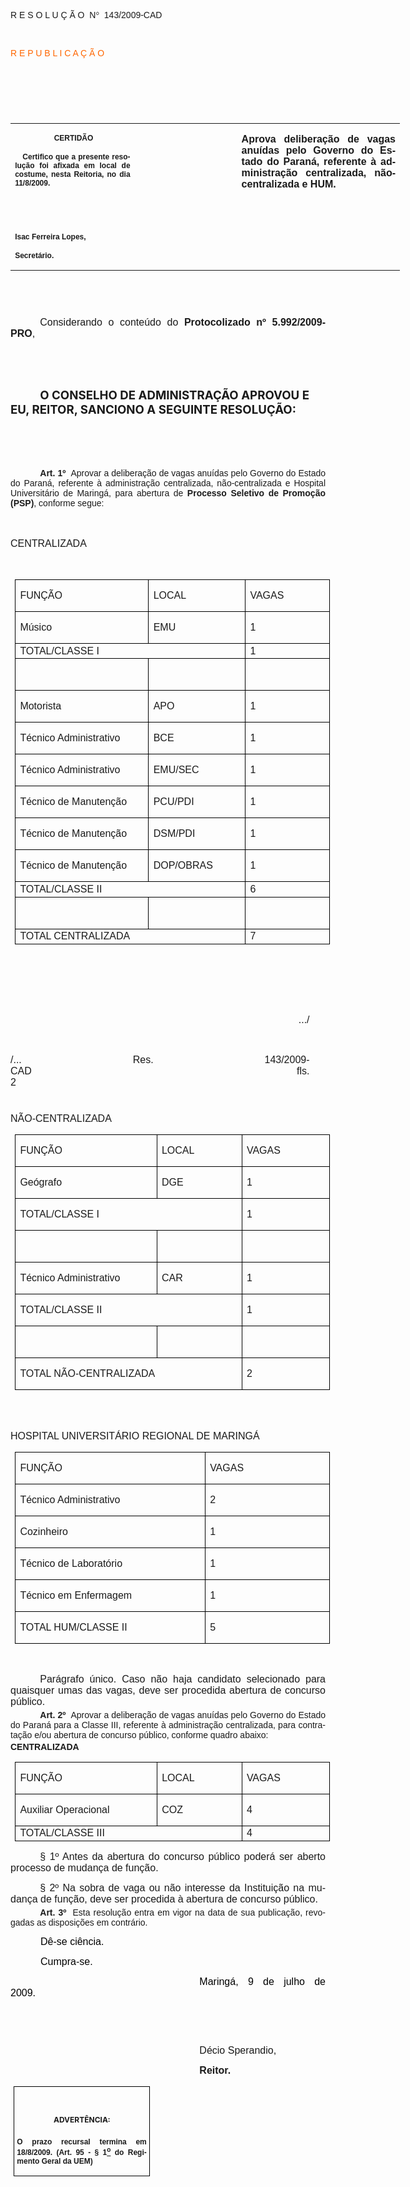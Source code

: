 <body lang=PT-BR link=blue vlink=purple style='tab-interval:35.4pt'>

<div class=Section1>

<p class=MsoTitle><span style='font-family:Arial;mso-bidi-font-family:"Times New Roman";
mso-no-proof:yes'>R E S O L U Ç Ã O<span style='mso-spacerun:yes'>  </span>N</span><span
style='font-family:Symbol;mso-ascii-font-family:Arial;mso-hansi-font-family:
Arial;mso-char-type:symbol;mso-symbol-font-family:Symbol;mso-no-proof:yes'><span
style='mso-char-type:symbol;mso-symbol-font-family:Symbol'>°</span></span><span
style='font-family:Arial;mso-bidi-font-family:"Times New Roman";mso-no-proof:
yes'><span style='mso-spacerun:yes'>  </span>143/2009-CAD<o:p></o:p></span></p>

<p class=MsoTitle><span style='font-family:Arial;mso-bidi-font-family:"Times New Roman";
mso-no-proof:yes'><o:p>&nbsp;</o:p></span></p>

<p class=MsoTitle><span style='mso-bidi-font-size:14.0pt;font-family:Arial;
color:#FF6600;mso-no-proof:yes'>R E P U B L I C A Ç Ã O<o:p></o:p></span></p>

<p class=MsoTitle><span style='font-family:Arial;mso-bidi-font-family:"Times New Roman";
mso-no-proof:yes'><o:p>&nbsp;</o:p></span></p>

<p class=BodyText21><span style='font-size:10.0pt;font-family:Arial;mso-bidi-font-family:
"Times New Roman";mso-no-proof:yes'><o:p>&nbsp;</o:p></span></p>

<p class=BodyText21><span style='font-size:10.0pt;font-family:Arial;mso-bidi-font-family:
"Times New Roman";mso-no-proof:yes'><o:p>&nbsp;</o:p></span></p>

<table class=MsoNormalTable border=0 cellspacing=0 cellpadding=0 width=623
 style='width:467.4pt;border-collapse:collapse;mso-padding-alt:0cm 5.4pt 0cm 5.4pt'>
 <tr style='mso-yfti-irow:0;mso-yfti-firstrow:yes;mso-yfti-lastrow:yes'>
  <td width=196 valign=top style='width:147.15pt;padding:0cm 5.4pt 0cm 5.4pt'>
  <p class=MsoNormal align=center style='text-align:center'><b
  style='mso-bidi-font-weight:normal'><span style='font-size:9.0pt;mso-bidi-font-size:
  10.0pt;font-family:Arial;mso-bidi-font-family:"Times New Roman";mso-no-proof:
  yes'><span style='mso-spacerun:yes'> </span>CERTIDÃO<o:p></o:p></span></b></p>
  <p class=MsoNormal style='text-align:justify'><b style='mso-bidi-font-weight:
  normal'><span style='font-size:9.0pt;mso-bidi-font-size:10.0pt;font-family:
  Arial;mso-bidi-font-family:"Times New Roman";mso-no-proof:yes'><span
  style='mso-spacerun:yes'>   </span>Certifico que a presente resolução foi
  afixada em local de costume, nesta Reitoria, no dia 11/8/2009.<o:p></o:p></span></b></p>
  <p class=MsoNormal><b style='mso-bidi-font-weight:normal'><span
  style='font-size:8.0pt;font-family:Arial;mso-bidi-font-family:"Times New Roman";
  mso-no-proof:yes'><o:p>&nbsp;</o:p></span></b></p>
  <p class=MsoNormal><b style='mso-bidi-font-weight:normal'><span
  style='font-size:8.0pt;font-family:Arial;mso-bidi-font-family:"Times New Roman";
  mso-no-proof:yes'><o:p>&nbsp;</o:p></span></b></p>
  <p class=MsoNormal><b style='mso-bidi-font-weight:normal'><span
  style='font-size:9.0pt;mso-bidi-font-size:10.0pt;font-family:Arial;
  mso-bidi-font-family:"Times New Roman";mso-no-proof:yes'>Isac Ferreira Lopes,<o:p></o:p></span></b></p>
  <p class=MsoNormal><b style='mso-bidi-font-weight:normal'><span
  style='font-size:9.0pt;mso-bidi-font-size:10.0pt;font-family:Arial;
  mso-bidi-font-family:"Times New Roman";mso-no-proof:yes'>Secretário.<o:p></o:p></span></b></p>
  </td>
  <td width=163 valign=top style='width:122.25pt;padding:0cm 5.4pt 0cm 5.4pt'>
  <p class=MsoNormal style='margin-right:-5.4pt'><b><span style='font-size:
  12.0pt;mso-bidi-font-size:10.0pt;font-family:Arial;mso-bidi-font-family:"Times New Roman";
  mso-no-proof:yes'><o:p>&nbsp;</o:p></span></b></p>
  </td>
  <td width=264 valign=top style='width:198.0pt;padding:0cm 5.4pt 0cm 5.4pt'>
  <p class=MsoNormal style='text-align:justify'><b><span style='font-size:12.0pt;
  font-family:Arial;mso-bidi-font-family:"Times New Roman"'>Aprova deliberação
  de vagas anuídas pelo Governo do Estado do Paraná, referente à administração
  centralizada, não-centralizada e HUM.<span style='mso-no-proof:yes'><o:p></o:p></span></span></b></p>
  </td>
 </tr>
</table>

<p class=BodyText21><span style='font-size:10.0pt;font-family:Arial;mso-bidi-font-family:
"Times New Roman";mso-no-proof:yes'><o:p>&nbsp;</o:p></span></p>

<p class=BodyText21><span style='font-size:10.0pt;font-family:Arial;mso-bidi-font-family:
"Times New Roman";mso-no-proof:yes'><o:p>&nbsp;</o:p></span></p>

<p class=MsoNormal style='text-align:justify;text-indent:35.45pt'><span
style='font-size:12.0pt;mso-bidi-font-size:10.0pt;font-family:Arial;mso-bidi-font-family:
"Times New Roman"'>Considerando o conteúdo do <b style='mso-bidi-font-weight:
normal'>Protocolizado nº 5.992/2009-PRO</b>,<b style='mso-bidi-font-weight:
normal'><o:p></o:p></b></span></p>

<p class=MsoNormal align=center style='text-align:center;text-indent:35.45pt'><span
style='font-size:12.0pt;mso-bidi-font-size:10.0pt;font-family:Arial;mso-bidi-font-family:
"Times New Roman";mso-no-proof:yes'><o:p>&nbsp;</o:p></span></p>

<p class=MsoNormal style='text-align:justify;text-indent:35.45pt'><span
style='font-size:12.0pt;font-family:Arial;mso-bidi-font-family:"Times New Roman";
mso-no-proof:yes'><o:p>&nbsp;</o:p></span></p>

<p class=MsoBodyTextIndent style='text-indent:35.45pt'><b style='mso-bidi-font-weight:
normal'><span style='font-size:14.0pt;mso-no-proof:yes'>O CONSELHO DE
ADMINISTRAÇÃO APROVOU E EU, REITOR, SANCIONO A SEGUINTE RESOLUÇÃO:<o:p></o:p></span></b></p>

<p class=MsoBodyTextIndent style='text-indent:35.45pt'><span style='font-size:
12.0pt;mso-no-proof:yes'><o:p>&nbsp;</o:p></span></p>

<p class=MsoBodyTextIndent style='text-indent:35.45pt'><span style='font-size:
12.0pt;mso-no-proof:yes'><o:p>&nbsp;</o:p></span></p>

<p style='margin-top:3.0pt;margin-right:0cm;margin-bottom:0cm;margin-left:0cm;
margin-bottom:.0001pt;text-align:justify;text-indent:35.45pt'><b
style='mso-bidi-font-weight:normal'><span style='font-family:Arial;mso-fareast-font-family:
"Arial Unicode MS";mso-bidi-font-family:"Times New Roman"'>Art.&nbsp;1º&nbsp;&nbsp;</span></b><span
style='mso-bidi-font-size:12.0pt;font-family:Arial;mso-bidi-font-family:"Times New Roman";
mso-bidi-font-weight:bold'>Aprovar a deliberação de vagas anuídas pelo Governo
do Estado do Paraná, referente à administração centralizada, não-centralizada e
Hospital Universitário de Maringá, para abertura de <b>Processo Seletivo de
Promoção (PSP)</b>, conforme segue:<o:p></o:p></span></p>

<p class=MsoTitle style='margin-right:19.1pt'><span style='font-size:12.0pt;
mso-bidi-font-size:10.0pt'><o:p>&nbsp;</o:p></span></p>

<p class=MsoTitle align=left style='margin-right:19.1pt;text-align:left'><span
style='font-size:12.0pt;font-family:Arial'>CENTRALIZADA<o:p></o:p></span></p>

<p class=MsoTitle style='margin-right:19.1pt'><span style='font-size:12.0pt;
font-family:Arial;font-weight:normal'><o:p>&nbsp;</o:p></span></p>

<table class=MsoTableGrid border=1 cellspacing=0 cellpadding=0
 style='margin-left:5.4pt;border-collapse:collapse;border:none;mso-border-alt:
 solid windowtext .5pt;mso-yfti-tbllook:480;mso-padding-alt:0cm 5.4pt 0cm 5.4pt;
 mso-border-insideh:.5pt solid windowtext;mso-border-insidev:.5pt solid windowtext'>
 <tr style='mso-yfti-irow:0;mso-yfti-firstrow:yes'>
  <td width=288 valign=top style='width:216.0pt;border:solid windowtext 1.0pt;
  mso-border-alt:solid windowtext .5pt;padding:0cm 5.4pt 0cm 5.4pt'>
  <p class=MsoTitle style='margin-right:19.1pt'><span style='font-size:12.0pt;
  font-family:Arial'>FUNÇÃO<o:p></o:p></span></p>
  </td>
  <td width=152 valign=top style='width:114.0pt;border:solid windowtext 1.0pt;
  border-left:none;mso-border-left-alt:solid windowtext .5pt;mso-border-alt:
  solid windowtext .5pt;padding:0cm 5.4pt 0cm 5.4pt'>
  <p class=MsoTitle style='margin-right:19.1pt'><span style='font-size:12.0pt;
  font-family:Arial'>LOCAL<o:p></o:p></span></p>
  </td>
  <td width=160 valign=top style='width:120.0pt;border:solid windowtext 1.0pt;
  border-left:none;mso-border-left-alt:solid windowtext .5pt;mso-border-alt:
  solid windowtext .5pt;padding:0cm 5.4pt 0cm 5.4pt'>
  <p class=MsoTitle style='margin-right:19.1pt'><span style='font-size:12.0pt;
  font-family:Arial'>VAGAS<o:p></o:p></span></p>
  </td>
 </tr>
 <tr style='mso-yfti-irow:1'>
  <td width=288 valign=top style='width:216.0pt;border:solid windowtext 1.0pt;
  border-top:none;mso-border-top-alt:solid windowtext .5pt;mso-border-alt:solid windowtext .5pt;
  padding:0cm 5.4pt 0cm 5.4pt'>
  <p class=MsoTitle style='margin-right:19.1pt;text-align:justify'><span
  style='font-size:12.0pt;font-family:Arial;font-weight:normal'>Músico<o:p></o:p></span></p>
  </td>
  <td width=152 valign=top style='width:114.0pt;border-top:none;border-left:
  none;border-bottom:solid windowtext 1.0pt;border-right:solid windowtext 1.0pt;
  mso-border-top-alt:solid windowtext .5pt;mso-border-left-alt:solid windowtext .5pt;
  mso-border-alt:solid windowtext .5pt;padding:0cm 5.4pt 0cm 5.4pt'>
  <p class=MsoTitle style='margin-right:19.1pt'><span style='font-size:12.0pt;
  font-family:Arial;font-weight:normal'>EMU<o:p></o:p></span></p>
  </td>
  <td width=160 valign=top style='width:120.0pt;border-top:none;border-left:
  none;border-bottom:solid windowtext 1.0pt;border-right:solid windowtext 1.0pt;
  mso-border-top-alt:solid windowtext .5pt;mso-border-left-alt:solid windowtext .5pt;
  mso-border-alt:solid windowtext .5pt;padding:0cm 5.4pt 0cm 5.4pt'>
  <p class=MsoTitle style='margin-right:19.1pt'><span style='font-size:12.0pt;
  font-family:Arial;font-weight:normal'>1<o:p></o:p></span></p>
  </td>
 </tr>
 <tr style='mso-yfti-irow:2'>
  <td width=440 colspan=2 valign=top style='width:330.0pt;border:solid windowtext 1.0pt;
  border-top:none;mso-border-top-alt:solid windowtext .5pt;mso-border-alt:solid windowtext .5pt;
  padding:0cm 5.4pt 0cm 5.4pt'>
  <p class=MsoTitle align=left style='margin-top:2.0pt;margin-right:19.0pt;
  margin-bottom:2.0pt;margin-left:0cm;text-align:left'><span style='font-size:
  12.0pt;font-family:Arial'>TOTAL/CLASSE I<o:p></o:p></span></p>
  </td>
  <td width=160 valign=top style='width:120.0pt;border-top:none;border-left:
  none;border-bottom:solid windowtext 1.0pt;border-right:solid windowtext 1.0pt;
  mso-border-top-alt:solid windowtext .5pt;mso-border-left-alt:solid windowtext .5pt;
  mso-border-alt:solid windowtext .5pt;padding:0cm 5.4pt 0cm 5.4pt'>
  <p class=MsoTitle style='margin-top:2.0pt;margin-right:19.0pt;margin-bottom:
  2.0pt;margin-left:0cm'><span style='font-size:12.0pt;font-family:Arial'>1<o:p></o:p></span></p>
  </td>
 </tr>
 <tr style='mso-yfti-irow:3'>
  <td width=288 valign=top style='width:216.0pt;border:solid windowtext 1.0pt;
  border-top:none;mso-border-top-alt:solid windowtext .5pt;mso-border-alt:solid windowtext .5pt;
  padding:0cm 5.4pt 0cm 5.4pt'>
  <p class=MsoTitle style='margin-right:19.1pt'><span style='font-size:12.0pt;
  font-family:Arial'><o:p>&nbsp;</o:p></span></p>
  </td>
  <td width=152 valign=top style='width:114.0pt;border-top:none;border-left:
  none;border-bottom:solid windowtext 1.0pt;border-right:solid windowtext 1.0pt;
  mso-border-top-alt:solid windowtext .5pt;mso-border-left-alt:solid windowtext .5pt;
  mso-border-alt:solid windowtext .5pt;padding:0cm 5.4pt 0cm 5.4pt'>
  <p class=MsoTitle style='margin-right:19.1pt'><span style='font-size:12.0pt;
  font-family:Arial'><o:p>&nbsp;</o:p></span></p>
  </td>
  <td width=160 valign=top style='width:120.0pt;border-top:none;border-left:
  none;border-bottom:solid windowtext 1.0pt;border-right:solid windowtext 1.0pt;
  mso-border-top-alt:solid windowtext .5pt;mso-border-left-alt:solid windowtext .5pt;
  mso-border-alt:solid windowtext .5pt;padding:0cm 5.4pt 0cm 5.4pt'>
  <p class=MsoTitle style='margin-right:19.1pt'><span style='font-size:12.0pt;
  font-family:Arial'><o:p>&nbsp;</o:p></span></p>
  </td>
 </tr>
 <tr style='mso-yfti-irow:4'>
  <td width=288 valign=top style='width:216.0pt;border:solid windowtext 1.0pt;
  border-top:none;mso-border-top-alt:solid windowtext .5pt;mso-border-alt:solid windowtext .5pt;
  padding:0cm 5.4pt 0cm 5.4pt'>
  <p class=MsoTitle style='margin-right:19.1pt;text-align:justify'><span
  style='font-size:12.0pt;font-family:Arial;font-weight:normal'>Motorista<o:p></o:p></span></p>
  </td>
  <td width=152 valign=top style='width:114.0pt;border-top:none;border-left:
  none;border-bottom:solid windowtext 1.0pt;border-right:solid windowtext 1.0pt;
  mso-border-top-alt:solid windowtext .5pt;mso-border-left-alt:solid windowtext .5pt;
  mso-border-alt:solid windowtext .5pt;padding:0cm 5.4pt 0cm 5.4pt'>
  <p class=MsoTitle style='margin-right:19.1pt'><span style='font-size:12.0pt;
  font-family:Arial;font-weight:normal'>APO<o:p></o:p></span></p>
  </td>
  <td width=160 valign=top style='width:120.0pt;border-top:none;border-left:
  none;border-bottom:solid windowtext 1.0pt;border-right:solid windowtext 1.0pt;
  mso-border-top-alt:solid windowtext .5pt;mso-border-left-alt:solid windowtext .5pt;
  mso-border-alt:solid windowtext .5pt;padding:0cm 5.4pt 0cm 5.4pt'>
  <p class=MsoTitle style='margin-right:19.1pt'><span style='font-size:12.0pt;
  font-family:Arial;font-weight:normal'>1<o:p></o:p></span></p>
  </td>
 </tr>
 <tr style='mso-yfti-irow:5'>
  <td width=288 valign=top style='width:216.0pt;border:solid windowtext 1.0pt;
  border-top:none;mso-border-top-alt:solid windowtext .5pt;mso-border-alt:solid windowtext .5pt;
  padding:0cm 5.4pt 0cm 5.4pt'>
  <p class=MsoTitle style='margin-right:19.1pt;text-align:justify'><span
  style='font-size:12.0pt;font-family:Arial;font-weight:normal'>Técnico
  Administrativo<o:p></o:p></span></p>
  </td>
  <td width=152 valign=top style='width:114.0pt;border-top:none;border-left:
  none;border-bottom:solid windowtext 1.0pt;border-right:solid windowtext 1.0pt;
  mso-border-top-alt:solid windowtext .5pt;mso-border-left-alt:solid windowtext .5pt;
  mso-border-alt:solid windowtext .5pt;padding:0cm 5.4pt 0cm 5.4pt'>
  <p class=MsoTitle style='margin-right:19.1pt'><span style='font-size:12.0pt;
  font-family:Arial;font-weight:normal'>BCE<o:p></o:p></span></p>
  </td>
  <td width=160 valign=top style='width:120.0pt;border-top:none;border-left:
  none;border-bottom:solid windowtext 1.0pt;border-right:solid windowtext 1.0pt;
  mso-border-top-alt:solid windowtext .5pt;mso-border-left-alt:solid windowtext .5pt;
  mso-border-alt:solid windowtext .5pt;padding:0cm 5.4pt 0cm 5.4pt'>
  <p class=MsoTitle style='margin-right:19.1pt'><span style='font-size:12.0pt;
  font-family:Arial;font-weight:normal'>1<o:p></o:p></span></p>
  </td>
 </tr>
 <tr style='mso-yfti-irow:6'>
  <td width=288 valign=top style='width:216.0pt;border:solid windowtext 1.0pt;
  border-top:none;mso-border-top-alt:solid windowtext .5pt;mso-border-alt:solid windowtext .5pt;
  padding:0cm 5.4pt 0cm 5.4pt'>
  <p class=MsoTitle style='margin-right:19.1pt;text-align:justify'><span
  style='font-size:12.0pt;font-family:Arial;font-weight:normal'>Técnico
  Administrativo<o:p></o:p></span></p>
  </td>
  <td width=152 valign=top style='width:114.0pt;border-top:none;border-left:
  none;border-bottom:solid windowtext 1.0pt;border-right:solid windowtext 1.0pt;
  mso-border-top-alt:solid windowtext .5pt;mso-border-left-alt:solid windowtext .5pt;
  mso-border-alt:solid windowtext .5pt;padding:0cm 5.4pt 0cm 5.4pt'>
  <p class=MsoTitle style='margin-right:19.1pt'><span style='font-size:12.0pt;
  font-family:Arial;font-weight:normal'>EMU/SEC<o:p></o:p></span></p>
  </td>
  <td width=160 valign=top style='width:120.0pt;border-top:none;border-left:
  none;border-bottom:solid windowtext 1.0pt;border-right:solid windowtext 1.0pt;
  mso-border-top-alt:solid windowtext .5pt;mso-border-left-alt:solid windowtext .5pt;
  mso-border-alt:solid windowtext .5pt;padding:0cm 5.4pt 0cm 5.4pt'>
  <p class=MsoTitle style='margin-right:19.1pt'><span style='font-size:12.0pt;
  font-family:Arial;font-weight:normal'>1<o:p></o:p></span></p>
  </td>
 </tr>
 <tr style='mso-yfti-irow:7'>
  <td width=288 valign=top style='width:216.0pt;border:solid windowtext 1.0pt;
  border-top:none;mso-border-top-alt:solid windowtext .5pt;mso-border-alt:solid windowtext .5pt;
  padding:0cm 5.4pt 0cm 5.4pt'>
  <p class=MsoTitle style='margin-right:19.1pt;text-align:justify'><span
  style='font-size:12.0pt;font-family:Arial;font-weight:normal'>Técnico de
  Manutenção<o:p></o:p></span></p>
  </td>
  <td width=152 valign=top style='width:114.0pt;border-top:none;border-left:
  none;border-bottom:solid windowtext 1.0pt;border-right:solid windowtext 1.0pt;
  mso-border-top-alt:solid windowtext .5pt;mso-border-left-alt:solid windowtext .5pt;
  mso-border-alt:solid windowtext .5pt;padding:0cm 5.4pt 0cm 5.4pt'>
  <p class=MsoTitle style='margin-right:19.1pt'><span style='font-size:12.0pt;
  font-family:Arial;font-weight:normal'>PCU/PDI<o:p></o:p></span></p>
  </td>
  <td width=160 valign=top style='width:120.0pt;border-top:none;border-left:
  none;border-bottom:solid windowtext 1.0pt;border-right:solid windowtext 1.0pt;
  mso-border-top-alt:solid windowtext .5pt;mso-border-left-alt:solid windowtext .5pt;
  mso-border-alt:solid windowtext .5pt;padding:0cm 5.4pt 0cm 5.4pt'>
  <p class=MsoTitle style='margin-right:19.1pt'><span style='font-size:12.0pt;
  font-family:Arial;font-weight:normal'>1<o:p></o:p></span></p>
  </td>
 </tr>
 <tr style='mso-yfti-irow:8'>
  <td width=288 valign=top style='width:216.0pt;border:solid windowtext 1.0pt;
  border-top:none;mso-border-top-alt:solid windowtext .5pt;mso-border-alt:solid windowtext .5pt;
  padding:0cm 5.4pt 0cm 5.4pt'>
  <p class=MsoTitle style='margin-right:19.1pt;text-align:justify'><span
  style='font-size:12.0pt;font-family:Arial;font-weight:normal'>Técnico de
  Manutenção<o:p></o:p></span></p>
  </td>
  <td width=152 valign=top style='width:114.0pt;border-top:none;border-left:
  none;border-bottom:solid windowtext 1.0pt;border-right:solid windowtext 1.0pt;
  mso-border-top-alt:solid windowtext .5pt;mso-border-left-alt:solid windowtext .5pt;
  mso-border-alt:solid windowtext .5pt;padding:0cm 5.4pt 0cm 5.4pt'>
  <p class=MsoTitle style='margin-right:19.1pt'><span style='font-size:12.0pt;
  font-family:Arial;font-weight:normal'>DSM/PDI<o:p></o:p></span></p>
  </td>
  <td width=160 valign=top style='width:120.0pt;border-top:none;border-left:
  none;border-bottom:solid windowtext 1.0pt;border-right:solid windowtext 1.0pt;
  mso-border-top-alt:solid windowtext .5pt;mso-border-left-alt:solid windowtext .5pt;
  mso-border-alt:solid windowtext .5pt;padding:0cm 5.4pt 0cm 5.4pt'>
  <p class=MsoTitle style='margin-right:19.1pt'><span style='font-size:12.0pt;
  font-family:Arial;font-weight:normal'>1<o:p></o:p></span></p>
  </td>
 </tr>
 <tr style='mso-yfti-irow:9'>
  <td width=288 valign=top style='width:216.0pt;border:solid windowtext 1.0pt;
  border-top:none;mso-border-top-alt:solid windowtext .5pt;mso-border-alt:solid windowtext .5pt;
  padding:0cm 5.4pt 0cm 5.4pt'>
  <p class=MsoTitle style='margin-right:19.1pt;text-align:justify'><span
  style='font-size:12.0pt;font-family:Arial;font-weight:normal'>Técnico de
  Manutenção<o:p></o:p></span></p>
  </td>
  <td width=152 valign=top style='width:114.0pt;border-top:none;border-left:
  none;border-bottom:solid windowtext 1.0pt;border-right:solid windowtext 1.0pt;
  mso-border-top-alt:solid windowtext .5pt;mso-border-left-alt:solid windowtext .5pt;
  mso-border-alt:solid windowtext .5pt;padding:0cm 5.4pt 0cm 5.4pt'>
  <p class=MsoTitle style='margin-right:19.1pt'><span style='font-size:12.0pt;
  font-family:Arial;font-weight:normal'>DOP/OBRAS<o:p></o:p></span></p>
  </td>
  <td width=160 valign=top style='width:120.0pt;border-top:none;border-left:
  none;border-bottom:solid windowtext 1.0pt;border-right:solid windowtext 1.0pt;
  mso-border-top-alt:solid windowtext .5pt;mso-border-left-alt:solid windowtext .5pt;
  mso-border-alt:solid windowtext .5pt;padding:0cm 5.4pt 0cm 5.4pt'>
  <p class=MsoTitle style='margin-right:19.1pt'><span style='font-size:12.0pt;
  font-family:Arial;font-weight:normal'>1<o:p></o:p></span></p>
  </td>
 </tr>
 <tr style='mso-yfti-irow:10'>
  <td width=440 colspan=2 valign=top style='width:330.0pt;border:solid windowtext 1.0pt;
  border-top:none;mso-border-top-alt:solid windowtext .5pt;mso-border-alt:solid windowtext .5pt;
  padding:0cm 5.4pt 0cm 5.4pt'>
  <p class=MsoTitle align=left style='margin-top:2.0pt;margin-right:19.0pt;
  margin-bottom:2.0pt;margin-left:0cm;text-align:left'><span style='font-size:
  12.0pt;font-family:Arial'>TOTAL/CLASSE II<o:p></o:p></span></p>
  </td>
  <td width=160 valign=top style='width:120.0pt;border-top:none;border-left:
  none;border-bottom:solid windowtext 1.0pt;border-right:solid windowtext 1.0pt;
  mso-border-top-alt:solid windowtext .5pt;mso-border-left-alt:solid windowtext .5pt;
  mso-border-alt:solid windowtext .5pt;padding:0cm 5.4pt 0cm 5.4pt'>
  <p class=MsoTitle style='margin-top:2.0pt;margin-right:19.0pt;margin-bottom:
  2.0pt;margin-left:0cm'><span style='font-size:12.0pt;font-family:Arial'>6<o:p></o:p></span></p>
  </td>
 </tr>
 <tr style='mso-yfti-irow:11'>
  <td width=288 valign=top style='width:216.0pt;border:solid windowtext 1.0pt;
  border-top:none;mso-border-top-alt:solid windowtext .5pt;mso-border-alt:solid windowtext .5pt;
  padding:0cm 5.4pt 0cm 5.4pt'>
  <p class=MsoTitle style='margin-right:19.1pt;text-align:justify'><span
  style='font-size:12.0pt;font-family:Arial;font-weight:normal'><o:p>&nbsp;</o:p></span></p>
  </td>
  <td width=152 valign=top style='width:114.0pt;border-top:none;border-left:
  none;border-bottom:solid windowtext 1.0pt;border-right:solid windowtext 1.0pt;
  mso-border-top-alt:solid windowtext .5pt;mso-border-left-alt:solid windowtext .5pt;
  mso-border-alt:solid windowtext .5pt;padding:0cm 5.4pt 0cm 5.4pt'>
  <p class=MsoTitle style='margin-right:19.1pt'><span style='font-size:12.0pt;
  font-family:Arial;font-weight:normal'><o:p>&nbsp;</o:p></span></p>
  </td>
  <td width=160 valign=top style='width:120.0pt;border-top:none;border-left:
  none;border-bottom:solid windowtext 1.0pt;border-right:solid windowtext 1.0pt;
  mso-border-top-alt:solid windowtext .5pt;mso-border-left-alt:solid windowtext .5pt;
  mso-border-alt:solid windowtext .5pt;padding:0cm 5.4pt 0cm 5.4pt'>
  <p class=MsoTitle style='margin-right:19.1pt'><span style='font-size:12.0pt;
  font-family:Arial;font-weight:normal'><o:p>&nbsp;</o:p></span></p>
  </td>
 </tr>
 <tr style='mso-yfti-irow:12;mso-yfti-lastrow:yes'>
  <td width=440 colspan=2 valign=top style='width:330.0pt;border:solid windowtext 1.0pt;
  border-top:none;mso-border-top-alt:solid windowtext .5pt;mso-border-alt:solid windowtext .5pt;
  padding:0cm 5.4pt 0cm 5.4pt'>
  <p class=MsoTitle align=left style='margin-top:2.0pt;margin-right:19.0pt;
  margin-bottom:2.0pt;margin-left:0cm;text-align:left'><span style='font-size:
  12.0pt;font-family:Arial'>TOTAL CENTRALIZADA<o:p></o:p></span></p>
  </td>
  <td width=160 valign=top style='width:120.0pt;border-top:none;border-left:
  none;border-bottom:solid windowtext 1.0pt;border-right:solid windowtext 1.0pt;
  mso-border-top-alt:solid windowtext .5pt;mso-border-left-alt:solid windowtext .5pt;
  mso-border-alt:solid windowtext .5pt;padding:0cm 5.4pt 0cm 5.4pt'>
  <p class=MsoTitle style='margin-top:2.0pt;margin-right:19.0pt;margin-bottom:
  2.0pt;margin-left:0cm'><span style='font-size:12.0pt;font-family:Arial'>7<o:p></o:p></span></p>
  </td>
 </tr>
</table>

<p class=MsoTitle style='margin-right:19.1pt'><span style='font-size:12.0pt;
font-family:Arial;font-weight:normal'><o:p>&nbsp;</o:p></span></p>

<p class=MsoTitle style='margin-right:19.1pt'><span style='font-size:12.0pt;
font-family:Arial;font-weight:normal'><o:p>&nbsp;</o:p></span></p>

<p class=MsoTitle style='margin-right:19.1pt'><span style='font-size:12.0pt;
font-family:Arial;font-weight:normal'><o:p>&nbsp;</o:p></span></p>

<p class=MsoTitle align=right style='margin-right:19.1pt;text-align:right'><span
style='font-size:12.0pt;font-family:Arial'>.../<o:p></o:p></span></p>

<p class=MsoTitle align=right style='margin-right:19.1pt;text-align:right'><span
style='font-size:12.0pt;font-family:Arial'><o:p>&nbsp;</o:p></span></p>

<p class=MsoTitle style='margin-right:19.1pt;text-align:justify'><span
style='font-size:12.0pt;font-family:Arial'>/... Res. 143/2009-CAD<span
style='mso-tab-count:7'>                                                                            </span><span
style='mso-spacerun:yes'>       </span><span style='mso-tab-count:1'>     </span><span
style='mso-spacerun:yes'>     </span>fls. 2<o:p></o:p></span></p>

<p class=MsoTitle style='margin-right:19.1pt'><span style='font-size:8.0pt;
font-family:Arial;font-weight:normal'><o:p>&nbsp;</o:p></span></p>

<p class=MsoTitle align=left style='margin-top:0cm;margin-right:19.0pt;
margin-bottom:3.0pt;margin-left:0cm;text-align:left'><span style='font-size:
12.0pt;font-family:Arial'>NÃO-CENTRALIZADA<o:p></o:p></span></p>

<table class=MsoTableGrid border=1 cellspacing=0 cellpadding=0
 style='margin-left:5.4pt;border-collapse:collapse;border:none;mso-border-alt:
 solid windowtext .5pt;mso-yfti-tbllook:480;mso-padding-alt:0cm 5.4pt 0cm 5.4pt;
 mso-border-insideh:.5pt solid windowtext;mso-border-insidev:.5pt solid windowtext'>
 <tr style='mso-yfti-irow:0;mso-yfti-firstrow:yes'>
  <td width=288 valign=top style='width:216.0pt;border:solid windowtext 1.0pt;
  mso-border-alt:solid windowtext .5pt;padding:0cm 5.4pt 0cm 5.4pt'>
  <p class=MsoTitle style='margin-right:19.1pt'><span style='font-size:12.0pt;
  font-family:Arial'>FUNÇÃO<o:p></o:p></span></p>
  </td>
  <td width=152 valign=top style='width:114.0pt;border:solid windowtext 1.0pt;
  border-left:none;mso-border-left-alt:solid windowtext .5pt;mso-border-alt:
  solid windowtext .5pt;padding:0cm 5.4pt 0cm 5.4pt'>
  <p class=MsoTitle style='margin-right:19.1pt'><span style='font-size:12.0pt;
  font-family:Arial'>LOCAL<o:p></o:p></span></p>
  </td>
  <td width=160 valign=top style='width:120.0pt;border:solid windowtext 1.0pt;
  border-left:none;mso-border-left-alt:solid windowtext .5pt;mso-border-alt:
  solid windowtext .5pt;padding:0cm 5.4pt 0cm 5.4pt'>
  <p class=MsoTitle style='margin-right:19.1pt'><span style='font-size:12.0pt;
  font-family:Arial'>VAGAS<o:p></o:p></span></p>
  </td>
 </tr>
 <tr style='mso-yfti-irow:1'>
  <td width=288 valign=top style='width:216.0pt;border:solid windowtext 1.0pt;
  border-top:none;mso-border-top-alt:solid windowtext .5pt;mso-border-alt:solid windowtext .5pt;
  padding:0cm 5.4pt 0cm 5.4pt'>
  <p class=MsoTitle style='margin-right:19.1pt;text-align:justify'><span
  style='font-size:12.0pt;font-family:Arial;font-weight:normal'>Geógrafo<o:p></o:p></span></p>
  </td>
  <td width=152 valign=top style='width:114.0pt;border-top:none;border-left:
  none;border-bottom:solid windowtext 1.0pt;border-right:solid windowtext 1.0pt;
  mso-border-top-alt:solid windowtext .5pt;mso-border-left-alt:solid windowtext .5pt;
  mso-border-alt:solid windowtext .5pt;padding:0cm 5.4pt 0cm 5.4pt'>
  <p class=MsoTitle style='margin-right:19.1pt'><span style='font-size:12.0pt;
  font-family:Arial;font-weight:normal'>DGE<o:p></o:p></span></p>
  </td>
  <td width=160 valign=top style='width:120.0pt;border-top:none;border-left:
  none;border-bottom:solid windowtext 1.0pt;border-right:solid windowtext 1.0pt;
  mso-border-top-alt:solid windowtext .5pt;mso-border-left-alt:solid windowtext .5pt;
  mso-border-alt:solid windowtext .5pt;padding:0cm 5.4pt 0cm 5.4pt'>
  <p class=MsoTitle style='margin-right:19.1pt'><span style='font-size:12.0pt;
  font-family:Arial;font-weight:normal'>1<o:p></o:p></span></p>
  </td>
 </tr>
 <tr style='mso-yfti-irow:2'>
  <td width=440 colspan=2 valign=top style='width:330.0pt;border:solid windowtext 1.0pt;
  border-top:none;mso-border-top-alt:solid windowtext .5pt;mso-border-alt:solid windowtext .5pt;
  padding:0cm 5.4pt 0cm 5.4pt'>
  <p class=MsoTitle align=left style='margin-right:19.0pt;text-align:left'><span
  style='font-size:12.0pt;font-family:Arial'>TOTAL/CLASSE I<o:p></o:p></span></p>
  </td>
  <td width=160 valign=top style='width:120.0pt;border-top:none;border-left:
  none;border-bottom:solid windowtext 1.0pt;border-right:solid windowtext 1.0pt;
  mso-border-top-alt:solid windowtext .5pt;mso-border-left-alt:solid windowtext .5pt;
  mso-border-alt:solid windowtext .5pt;padding:0cm 5.4pt 0cm 5.4pt'>
  <p class=MsoTitle style='margin-right:19.0pt'><span style='font-size:12.0pt;
  font-family:Arial'>1<o:p></o:p></span></p>
  </td>
 </tr>
 <tr style='mso-yfti-irow:3;height:4.85pt'>
  <td width=288 valign=top style='width:216.0pt;border:solid windowtext 1.0pt;
  border-top:none;mso-border-top-alt:solid windowtext .5pt;mso-border-alt:solid windowtext .5pt;
  padding:0cm 5.4pt 0cm 5.4pt;height:4.85pt'>
  <p class=MsoTitle style='margin-right:19.1pt'><span style='font-size:12.0pt;
  font-family:Arial'><o:p>&nbsp;</o:p></span></p>
  </td>
  <td width=152 valign=top style='width:114.0pt;border-top:none;border-left:
  none;border-bottom:solid windowtext 1.0pt;border-right:solid windowtext 1.0pt;
  mso-border-top-alt:solid windowtext .5pt;mso-border-left-alt:solid windowtext .5pt;
  mso-border-alt:solid windowtext .5pt;padding:0cm 5.4pt 0cm 5.4pt;height:4.85pt'>
  <p class=MsoTitle style='margin-right:19.1pt'><span style='font-size:12.0pt;
  font-family:Arial'><o:p>&nbsp;</o:p></span></p>
  </td>
  <td width=160 valign=top style='width:120.0pt;border-top:none;border-left:
  none;border-bottom:solid windowtext 1.0pt;border-right:solid windowtext 1.0pt;
  mso-border-top-alt:solid windowtext .5pt;mso-border-left-alt:solid windowtext .5pt;
  mso-border-alt:solid windowtext .5pt;padding:0cm 5.4pt 0cm 5.4pt;height:4.85pt'>
  <p class=MsoTitle style='margin-right:19.1pt'><span style='font-size:12.0pt;
  font-family:Arial'><o:p>&nbsp;</o:p></span></p>
  </td>
 </tr>
 <tr style='mso-yfti-irow:4'>
  <td width=288 valign=top style='width:216.0pt;border:solid windowtext 1.0pt;
  border-top:none;mso-border-top-alt:solid windowtext .5pt;mso-border-alt:solid windowtext .5pt;
  padding:0cm 5.4pt 0cm 5.4pt'>
  <p class=MsoTitle style='margin-right:19.1pt;text-align:justify'><span
  style='font-size:12.0pt;font-family:Arial;font-weight:normal'>Técnico
  Administrativo<o:p></o:p></span></p>
  </td>
  <td width=152 valign=top style='width:114.0pt;border-top:none;border-left:
  none;border-bottom:solid windowtext 1.0pt;border-right:solid windowtext 1.0pt;
  mso-border-top-alt:solid windowtext .5pt;mso-border-left-alt:solid windowtext .5pt;
  mso-border-alt:solid windowtext .5pt;padding:0cm 5.4pt 0cm 5.4pt'>
  <p class=MsoTitle style='margin-right:19.1pt'><span style='font-size:12.0pt;
  font-family:Arial;font-weight:normal'>CAR<o:p></o:p></span></p>
  </td>
  <td width=160 valign=top style='width:120.0pt;border-top:none;border-left:
  none;border-bottom:solid windowtext 1.0pt;border-right:solid windowtext 1.0pt;
  mso-border-top-alt:solid windowtext .5pt;mso-border-left-alt:solid windowtext .5pt;
  mso-border-alt:solid windowtext .5pt;padding:0cm 5.4pt 0cm 5.4pt'>
  <p class=MsoTitle style='margin-right:19.1pt'><span style='font-size:12.0pt;
  font-family:Arial;font-weight:normal'>1<o:p></o:p></span></p>
  </td>
 </tr>
 <tr style='mso-yfti-irow:5'>
  <td width=440 colspan=2 valign=top style='width:330.0pt;border:solid windowtext 1.0pt;
  border-top:none;mso-border-top-alt:solid windowtext .5pt;mso-border-alt:solid windowtext .5pt;
  padding:0cm 5.4pt 0cm 5.4pt'>
  <p class=MsoTitle align=left style='margin-right:19.0pt;text-align:left'><span
  style='font-size:12.0pt;font-family:Arial'>TOTAL/CLASSE II<o:p></o:p></span></p>
  </td>
  <td width=160 valign=top style='width:120.0pt;border-top:none;border-left:
  none;border-bottom:solid windowtext 1.0pt;border-right:solid windowtext 1.0pt;
  mso-border-top-alt:solid windowtext .5pt;mso-border-left-alt:solid windowtext .5pt;
  mso-border-alt:solid windowtext .5pt;padding:0cm 5.4pt 0cm 5.4pt'>
  <p class=MsoTitle style='margin-right:19.0pt'><span style='font-size:12.0pt;
  font-family:Arial'>1<o:p></o:p></span></p>
  </td>
 </tr>
 <tr style='mso-yfti-irow:6'>
  <td width=288 valign=top style='width:216.0pt;border:solid windowtext 1.0pt;
  border-top:none;mso-border-top-alt:solid windowtext .5pt;mso-border-alt:solid windowtext .5pt;
  padding:0cm 5.4pt 0cm 5.4pt'>
  <p class=MsoTitle style='margin-right:19.1pt;text-align:justify'><span
  style='font-size:12.0pt;font-family:Arial;font-weight:normal'><o:p>&nbsp;</o:p></span></p>
  </td>
  <td width=152 valign=top style='width:114.0pt;border-top:none;border-left:
  none;border-bottom:solid windowtext 1.0pt;border-right:solid windowtext 1.0pt;
  mso-border-top-alt:solid windowtext .5pt;mso-border-left-alt:solid windowtext .5pt;
  mso-border-alt:solid windowtext .5pt;padding:0cm 5.4pt 0cm 5.4pt'>
  <p class=MsoTitle style='margin-right:19.1pt'><span style='font-size:12.0pt;
  font-family:Arial;font-weight:normal'><o:p>&nbsp;</o:p></span></p>
  </td>
  <td width=160 valign=top style='width:120.0pt;border-top:none;border-left:
  none;border-bottom:solid windowtext 1.0pt;border-right:solid windowtext 1.0pt;
  mso-border-top-alt:solid windowtext .5pt;mso-border-left-alt:solid windowtext .5pt;
  mso-border-alt:solid windowtext .5pt;padding:0cm 5.4pt 0cm 5.4pt'>
  <p class=MsoTitle style='margin-right:19.1pt'><span style='font-size:12.0pt;
  font-family:Arial;font-weight:normal'><o:p>&nbsp;</o:p></span></p>
  </td>
 </tr>
 <tr style='mso-yfti-irow:7;mso-yfti-lastrow:yes'>
  <td width=440 colspan=2 valign=top style='width:330.0pt;border:solid windowtext 1.0pt;
  border-top:none;mso-border-top-alt:solid windowtext .5pt;mso-border-alt:solid windowtext .5pt;
  padding:0cm 5.4pt 0cm 5.4pt'>
  <p class=MsoTitle align=left style='margin-right:19.0pt;text-align:left'><span
  style='font-size:12.0pt;font-family:Arial'>TOTAL NÃO-CENTRALIZADA<o:p></o:p></span></p>
  </td>
  <td width=160 valign=top style='width:120.0pt;border-top:none;border-left:
  none;border-bottom:solid windowtext 1.0pt;border-right:solid windowtext 1.0pt;
  mso-border-top-alt:solid windowtext .5pt;mso-border-left-alt:solid windowtext .5pt;
  mso-border-alt:solid windowtext .5pt;padding:0cm 5.4pt 0cm 5.4pt'>
  <p class=MsoTitle style='margin-right:19.0pt'><span style='font-size:12.0pt;
  font-family:Arial'>2<o:p></o:p></span></p>
  </td>
 </tr>
</table>

<p class=MsoTitle style='margin-right:19.1pt;text-align:justify'><span
style='font-size:8.0pt;font-weight:normal'><o:p>&nbsp;</o:p></span></p>

<p class=MsoTitle align=left style='margin-top:0cm;margin-right:19.0pt;
margin-bottom:3.0pt;margin-left:0cm;text-align:left'><span style='font-size:
12.0pt;font-family:Arial'><o:p>&nbsp;</o:p></span></p>

<p class=MsoTitle align=left style='margin-top:0cm;margin-right:19.0pt;
margin-bottom:3.0pt;margin-left:0cm;text-align:left'><span style='font-size:
12.0pt;font-family:Arial'>HOSPITAL UNIVERSITÁRIO REGIONAL DE MARINGÁ<o:p></o:p></span></p>

<table class=MsoTableGrid border=1 cellspacing=0 cellpadding=0
 style='margin-left:5.4pt;border-collapse:collapse;border:none;mso-border-alt:
 solid windowtext .5pt;mso-yfti-tbllook:480;mso-padding-alt:0cm 5.4pt 0cm 5.4pt;
 mso-border-insideh:.5pt solid windowtext;mso-border-insidev:.5pt solid windowtext'>
 <tr style='mso-yfti-irow:0;mso-yfti-firstrow:yes'>
  <td width=360 valign=top style='width:270.0pt;border:solid windowtext 1.0pt;
  mso-border-alt:solid windowtext .5pt;padding:0cm 5.4pt 0cm 5.4pt'>
  <p class=MsoTitle style='margin-right:19.1pt'><span style='font-size:12.0pt;
  font-family:Arial'>FUNÇÃO<o:p></o:p></span></p>
  </td>
  <td width=240 valign=top style='width:180.0pt;border:solid windowtext 1.0pt;
  border-left:none;mso-border-left-alt:solid windowtext .5pt;mso-border-alt:
  solid windowtext .5pt;padding:0cm 5.4pt 0cm 5.4pt'>
  <p class=MsoTitle style='margin-right:19.1pt'><span style='font-size:12.0pt;
  font-family:Arial'>VAGAS<o:p></o:p></span></p>
  </td>
 </tr>
 <tr style='mso-yfti-irow:1'>
  <td width=360 valign=top style='width:270.0pt;border:solid windowtext 1.0pt;
  border-top:none;mso-border-top-alt:solid windowtext .5pt;mso-border-alt:solid windowtext .5pt;
  padding:0cm 5.4pt 0cm 5.4pt'>
  <p class=MsoTitle style='margin-right:19.1pt;text-align:justify'><span
  style='font-size:12.0pt;font-family:Arial;font-weight:normal'>Técnico
  Administrativo<o:p></o:p></span></p>
  </td>
  <td width=240 valign=top style='width:180.0pt;border-top:none;border-left:
  none;border-bottom:solid windowtext 1.0pt;border-right:solid windowtext 1.0pt;
  mso-border-top-alt:solid windowtext .5pt;mso-border-left-alt:solid windowtext .5pt;
  mso-border-alt:solid windowtext .5pt;padding:0cm 5.4pt 0cm 5.4pt'>
  <p class=MsoTitle style='margin-right:19.1pt'><span style='font-size:12.0pt;
  font-family:Arial;font-weight:normal'>2<o:p></o:p></span></p>
  </td>
 </tr>
 <tr style='mso-yfti-irow:2'>
  <td width=360 valign=top style='width:270.0pt;border:solid windowtext 1.0pt;
  border-top:none;mso-border-top-alt:solid windowtext .5pt;mso-border-alt:solid windowtext .5pt;
  padding:0cm 5.4pt 0cm 5.4pt'>
  <p class=MsoTitle style='margin-right:19.1pt;text-align:justify'><span
  style='font-size:12.0pt;font-family:Arial;font-weight:normal'>Cozinheiro<o:p></o:p></span></p>
  </td>
  <td width=240 valign=top style='width:180.0pt;border-top:none;border-left:
  none;border-bottom:solid windowtext 1.0pt;border-right:solid windowtext 1.0pt;
  mso-border-top-alt:solid windowtext .5pt;mso-border-left-alt:solid windowtext .5pt;
  mso-border-alt:solid windowtext .5pt;padding:0cm 5.4pt 0cm 5.4pt'>
  <p class=MsoTitle style='margin-right:19.1pt'><span style='font-size:12.0pt;
  font-family:Arial;font-weight:normal'>1<o:p></o:p></span></p>
  </td>
 </tr>
 <tr style='mso-yfti-irow:3'>
  <td width=360 valign=top style='width:270.0pt;border:solid windowtext 1.0pt;
  border-top:none;mso-border-top-alt:solid windowtext .5pt;mso-border-alt:solid windowtext .5pt;
  padding:0cm 5.4pt 0cm 5.4pt'>
  <p class=MsoTitle style='margin-right:19.1pt;text-align:justify'><span
  style='font-size:12.0pt;font-family:Arial;font-weight:normal'>Técnico de
  Laboratório<o:p></o:p></span></p>
  </td>
  <td width=240 valign=top style='width:180.0pt;border-top:none;border-left:
  none;border-bottom:solid windowtext 1.0pt;border-right:solid windowtext 1.0pt;
  mso-border-top-alt:solid windowtext .5pt;mso-border-left-alt:solid windowtext .5pt;
  mso-border-alt:solid windowtext .5pt;padding:0cm 5.4pt 0cm 5.4pt'>
  <p class=MsoTitle style='margin-right:19.1pt'><span style='font-size:12.0pt;
  font-family:Arial;font-weight:normal'>1<o:p></o:p></span></p>
  </td>
 </tr>
 <tr style='mso-yfti-irow:4'>
  <td width=360 valign=top style='width:270.0pt;border:solid windowtext 1.0pt;
  border-top:none;mso-border-top-alt:solid windowtext .5pt;mso-border-alt:solid windowtext .5pt;
  padding:0cm 5.4pt 0cm 5.4pt'>
  <p class=MsoTitle style='margin-right:19.1pt;text-align:justify'><span
  style='font-size:12.0pt;font-family:Arial;font-weight:normal'>Técnico em
  Enfermagem<o:p></o:p></span></p>
  </td>
  <td width=240 valign=top style='width:180.0pt;border-top:none;border-left:
  none;border-bottom:solid windowtext 1.0pt;border-right:solid windowtext 1.0pt;
  mso-border-top-alt:solid windowtext .5pt;mso-border-left-alt:solid windowtext .5pt;
  mso-border-alt:solid windowtext .5pt;padding:0cm 5.4pt 0cm 5.4pt'>
  <p class=MsoTitle style='margin-right:19.1pt'><span style='font-size:12.0pt;
  font-family:Arial;font-weight:normal'>1<o:p></o:p></span></p>
  </td>
 </tr>
 <tr style='mso-yfti-irow:5;mso-yfti-lastrow:yes'>
  <td width=360 valign=top style='width:270.0pt;border:solid windowtext 1.0pt;
  border-top:none;mso-border-top-alt:solid windowtext .5pt;mso-border-alt:solid windowtext .5pt;
  padding:0cm 5.4pt 0cm 5.4pt'>
  <p class=MsoTitle align=left style='margin-right:19.0pt;text-align:left'><span
  style='font-size:12.0pt;font-family:Arial'>TOTAL HUM/CLASSE II<o:p></o:p></span></p>
  </td>
  <td width=240 valign=top style='width:180.0pt;border-top:none;border-left:
  none;border-bottom:solid windowtext 1.0pt;border-right:solid windowtext 1.0pt;
  mso-border-top-alt:solid windowtext .5pt;mso-border-left-alt:solid windowtext .5pt;
  mso-border-alt:solid windowtext .5pt;padding:0cm 5.4pt 0cm 5.4pt'>
  <p class=MsoTitle style='margin-right:19.0pt'><span style='font-size:12.0pt;
  font-family:Arial'>5<o:p></o:p></span></p>
  </td>
 </tr>
</table>

<p class=MsoTitle style='margin-right:19.1pt'><span style='font-size:12.0pt;
font-family:Arial;font-weight:normal'><o:p>&nbsp;</o:p></span></p>

<p class=MsoTitle style='margin-bottom:3.0pt;text-align:justify;text-indent:
35.45pt'><span style='font-size:12.0pt;font-family:Arial'>Parágrafo único.</span><span
style='font-size:12.0pt;font-family:Arial;font-weight:normal'> Caso não haja candidato
selecionado para quaisquer umas das vagas, deve ser procedida abertura de
concurso público.</span><span style='font-size:12.0pt;mso-bidi-font-size:10.0pt;
font-weight:normal'><o:p></o:p></span></p>

<p style='margin-top:0cm;margin-right:0cm;margin-bottom:2.0pt;margin-left:0cm;
text-align:justify;text-indent:35.45pt'><b style='mso-bidi-font-weight:normal'><span
style='font-family:Arial;mso-fareast-font-family:"Arial Unicode MS";mso-bidi-font-family:
"Times New Roman"'>Art.&nbsp;2º&nbsp;&nbsp;</span></b><span style='mso-bidi-font-size:
12.0pt;font-family:Arial;mso-bidi-font-family:"Times New Roman";mso-bidi-font-weight:
bold'>Aprovar a deliberação de vagas anuídas pelo Governo do Estado do Paraná
para a Classe III, referente à administração centralizada, para contratação
e/ou abertura de concurso público, conforme quadro abaixo:<o:p></o:p></span></p>

<p style='margin-top:2.0pt;margin-right:0cm;margin-bottom:6.0pt;margin-left:
0cm'><b><span style='mso-bidi-font-size:12.0pt;font-family:Arial;mso-bidi-font-family:
"Times New Roman"'>CENTRALIZADA<o:p></o:p></span></b></p>

<table class=MsoTableGrid border=1 cellspacing=0 cellpadding=0
 style='margin-left:5.4pt;border-collapse:collapse;border:none;mso-border-alt:
 solid windowtext .5pt;mso-yfti-tbllook:480;mso-padding-alt:0cm 5.4pt 0cm 5.4pt;
 mso-border-insideh:.5pt solid windowtext;mso-border-insidev:.5pt solid windowtext'>
 <tr style='mso-yfti-irow:0;mso-yfti-firstrow:yes'>
  <td width=288 valign=top style='width:216.0pt;border:solid windowtext 1.0pt;
  mso-border-alt:solid windowtext .5pt;padding:0cm 5.4pt 0cm 5.4pt'>
  <p class=MsoTitle style='margin-right:19.1pt'><span style='font-size:12.0pt;
  font-family:Arial'>FUNÇÃO<o:p></o:p></span></p>
  </td>
  <td width=152 valign=top style='width:114.0pt;border:solid windowtext 1.0pt;
  border-left:none;mso-border-left-alt:solid windowtext .5pt;mso-border-alt:
  solid windowtext .5pt;padding:0cm 5.4pt 0cm 5.4pt'>
  <p class=MsoTitle style='margin-right:19.1pt'><span style='font-size:12.0pt;
  font-family:Arial'>LOCAL<o:p></o:p></span></p>
  </td>
  <td width=160 valign=top style='width:120.0pt;border:solid windowtext 1.0pt;
  border-left:none;mso-border-left-alt:solid windowtext .5pt;mso-border-alt:
  solid windowtext .5pt;padding:0cm 5.4pt 0cm 5.4pt'>
  <p class=MsoTitle style='margin-right:19.1pt'><span style='font-size:12.0pt;
  font-family:Arial'>VAGAS<o:p></o:p></span></p>
  </td>
 </tr>
 <tr style='mso-yfti-irow:1'>
  <td width=288 valign=top style='width:216.0pt;border:solid windowtext 1.0pt;
  border-top:none;mso-border-top-alt:solid windowtext .5pt;mso-border-alt:solid windowtext .5pt;
  padding:0cm 5.4pt 0cm 5.4pt'>
  <p class=MsoTitle style='margin-right:19.1pt;text-align:justify'><span
  style='font-size:12.0pt;font-family:Arial;font-weight:normal'>Auxiliar
  Operacional<o:p></o:p></span></p>
  </td>
  <td width=152 valign=top style='width:114.0pt;border-top:none;border-left:
  none;border-bottom:solid windowtext 1.0pt;border-right:solid windowtext 1.0pt;
  mso-border-top-alt:solid windowtext .5pt;mso-border-left-alt:solid windowtext .5pt;
  mso-border-alt:solid windowtext .5pt;padding:0cm 5.4pt 0cm 5.4pt'>
  <p class=MsoTitle style='margin-right:19.1pt'><span style='font-size:12.0pt;
  font-family:Arial;font-weight:normal'>COZ<o:p></o:p></span></p>
  </td>
  <td width=160 valign=top style='width:120.0pt;border-top:none;border-left:
  none;border-bottom:solid windowtext 1.0pt;border-right:solid windowtext 1.0pt;
  mso-border-top-alt:solid windowtext .5pt;mso-border-left-alt:solid windowtext .5pt;
  mso-border-alt:solid windowtext .5pt;padding:0cm 5.4pt 0cm 5.4pt'>
  <p class=MsoTitle style='margin-right:19.1pt'><span style='font-size:12.0pt;
  font-family:Arial;font-weight:normal'>4<o:p></o:p></span></p>
  </td>
 </tr>
 <tr style='mso-yfti-irow:2;mso-yfti-lastrow:yes'>
  <td width=440 colspan=2 valign=top style='width:330.0pt;border:solid windowtext 1.0pt;
  border-top:none;mso-border-top-alt:solid windowtext .5pt;mso-border-alt:solid windowtext .5pt;
  padding:0cm 5.4pt 0cm 5.4pt'>
  <p class=MsoTitle align=left style='margin-top:2.0pt;margin-right:19.0pt;
  margin-bottom:2.0pt;margin-left:0cm;text-align:left'><span style='font-size:
  12.0pt;font-family:Arial'>TOTAL/CLASSE III<o:p></o:p></span></p>
  </td>
  <td width=160 valign=top style='width:120.0pt;border-top:none;border-left:
  none;border-bottom:solid windowtext 1.0pt;border-right:solid windowtext 1.0pt;
  mso-border-top-alt:solid windowtext .5pt;mso-border-left-alt:solid windowtext .5pt;
  mso-border-alt:solid windowtext .5pt;padding:0cm 5.4pt 0cm 5.4pt'>
  <p class=MsoTitle style='margin-top:2.0pt;margin-right:19.0pt;margin-bottom:
  2.0pt;margin-left:0cm'><span style='font-size:12.0pt;font-family:Arial'>4<o:p></o:p></span></p>
  </td>
 </tr>
</table>

<p class=MsoTitle style='margin-top:3.0pt;margin-right:0cm;margin-bottom:3.0pt;
margin-left:0cm;text-align:justify;text-indent:35.45pt'><span style='font-size:
12.0pt;font-family:Arial'>§ 1º</span><span style='font-size:12.0pt;font-family:
Arial;font-weight:normal'> A</span><span style='font-size:12.0pt;mso-bidi-font-size:
10.0pt;font-family:Arial;font-weight:normal'>ntes da abertura do concurso
público poderá ser aberto processo de mudança de função.<o:p></o:p></span></p>

<p class=MsoTitle style='margin-bottom:3.0pt;text-align:justify;text-indent:
35.45pt'><span style='font-size:12.0pt;font-family:Arial'>§ 2º</span><span
style='font-size:12.0pt;font-family:Arial;font-weight:normal'> N</span><span
style='font-size:12.0pt;mso-bidi-font-size:10.0pt;font-family:Arial;font-weight:
normal'>a sobra de vaga ou não interesse da Instituição na mudança de função,
deve ser procedida à abertura de concurso público.<o:p></o:p></span></p>

<p style='margin-top:0cm;margin-right:0cm;margin-bottom:2.0pt;margin-left:0cm;
text-align:justify;text-indent:35.45pt'><b style='mso-bidi-font-weight:normal'><span
style='font-family:Arial;mso-fareast-font-family:"Arial Unicode MS";mso-bidi-font-family:
"Times New Roman";mso-no-proof:yes'>Art.&nbsp;3º&nbsp;&nbsp;</span></b><span
style='font-family:Arial;mso-bidi-font-family:"Times New Roman";mso-no-proof:
yes'>Esta resolução entra em vigor na data de sua publicação, revogadas as
disposições em contrário.</span><span style='font-family:Arial;mso-fareast-font-family:
"Arial Unicode MS";mso-bidi-font-family:"Times New Roman";letter-spacing:-.2pt;
mso-no-proof:yes'><o:p></o:p></span></p>

<p class=MsoNormal style='margin-bottom:2.0pt;text-align:justify;text-indent:
36.0pt;mso-pagination:none'><span style='font-size:12.0pt;font-family:Arial;
color:black;mso-no-proof:yes'>Dê-se ciência.<o:p></o:p></span></p>

<p class=MsoNormal style='margin-bottom:2.0pt;text-align:justify;text-indent:
36.0pt;mso-pagination:none'><span style='font-size:12.0pt;font-family:Arial;
color:black;mso-no-proof:yes'>Cumpra-se.<o:p></o:p></span></p>

<p class=MsoNormal style='text-align:justify;text-indent:8.0cm'><span
style='font-size:12.0pt;font-family:Arial;color:black;mso-no-proof:yes'>Maringá,
9 de julho de 2009.<o:p></o:p></span></p>

<p class=MsoNormal style='text-align:justify;text-indent:8.0cm'><span
style='font-family:Arial;mso-bidi-font-family:"Times New Roman";mso-no-proof:
yes'><o:p>&nbsp;</o:p></span></p>

<p class=MsoNormal style='text-align:justify;text-indent:8.0cm'><span
style='font-family:Arial;mso-bidi-font-family:"Times New Roman";mso-no-proof:
yes'><o:p>&nbsp;</o:p></span></p>

<p class=MsoNormal style='text-align:justify;text-indent:8.0cm'><span
style='font-size:12.0pt;font-family:Arial;mso-bidi-font-family:"Times New Roman";
mso-no-proof:yes'>Décio Sperandio,<o:p></o:p></span></p>

<p class=MsoNormal style='text-align:justify;text-indent:8.0cm;tab-stops:8.0cm 276.45pt'><b
style='mso-bidi-font-weight:normal'><span style='font-size:12.0pt;font-family:
Arial;mso-bidi-font-family:"Times New Roman";mso-no-proof:yes'>Reitor.<o:p></o:p></span></b></p>

<table class=MsoNormalTable border=1 cellspacing=0 cellpadding=0
 style='margin-left:3.5pt;border-collapse:collapse;border:none;mso-border-alt:
 solid windowtext .5pt;mso-padding-alt:0cm 3.5pt 0cm 3.5pt;mso-border-insideh:
 .5pt solid windowtext;mso-border-insidev:.5pt solid windowtext'>
 <tr style='mso-yfti-irow:0;mso-yfti-firstrow:yes;mso-yfti-lastrow:yes'>
  <td width=207 valign=top style='width:155.6pt;border:solid windowtext 1.0pt;
  mso-border-alt:solid windowtext .5pt;padding:0cm 3.5pt 0cm 3.5pt'>
  <h1 align=center style='text-align:center'><span style='font-size:9.0pt;
  mso-bidi-font-size:10.0pt;mso-no-proof:yes'>ADVERTÊNCIA:<o:p></o:p></span></h1>
  <p class=MsoNormal style='text-align:justify'><b style='mso-bidi-font-weight:
  normal'><span style='font-size:9.0pt;mso-bidi-font-size:10.0pt;font-family:
  Arial;mso-bidi-font-family:"Times New Roman";mso-no-proof:yes'>O prazo
  recursal termina em 18/8/2009. (Art. 95 - § 1<u><sup>o</sup></u> do Regimento
  Geral da UEM)</span></b><span style='font-size:9.0pt;mso-bidi-font-size:10.0pt;
  font-family:Arial;mso-bidi-font-family:"Times New Roman";mso-no-proof:yes'><o:p></o:p></span></p>
  </td>
 </tr>
</table>

<p class=MsoNormal style='text-align:justify;text-indent:10.0cm'><span
style='mso-no-proof:yes'><o:p>&nbsp;</o:p></span></p>

</div>

</body>
